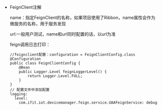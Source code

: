 + FeignClient注解

  name：指定FeignClient的名称，如果项目使用了Ribbon，name属性会作为微服务的名称，用于服务发现
  
  url:一般用户测试，name和url同时配置的话，以url为准
  
  feign调用日志打印：
  
  ```
  //feignclient配置：configuration = FeignClientConfig.class
  @Configuration
  public class FeignClientConfig {
      @Bean
      public Logger.Level feignLoggerLevel() {
          return Logger.Level.FULL;
      }
  }
  // 配置文件中添加配置
  logging:
    level:
      com.ifit.iot.devicemanager.feign.service.UAAFeignService: debug
  ```
  
  